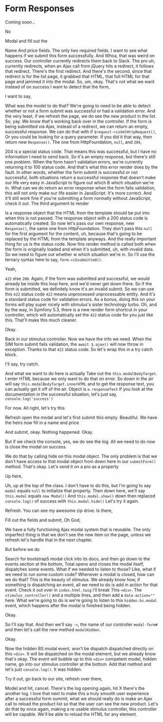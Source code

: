 # Form Responses

Coming soon...

No

Modal and fill out the

Name And price fields. The only two required fields. I want to see what happens if we
submit this form successfully. And Whoa, that was weird on success. Our controller
currently redirects them back to Slack. The pro uh, currently redirects, when an Ajax
call from jQuery hits a redirect, it follows that redirect. There's the first
redirect. And there's the second, since that redirect is for the list page, it
grabbed that HTML, that full HTML for that page and jammed it into the modal. So, um,
okay. That's not what we want instead of on success I want to detect that the
form,

I want to say,

What was the model to do that? We're going to need to be able to detect whether or
not a form submit was successful or had a validation error. And the very least, if we
refresh the page, we do see the new product in the list. So, yay. We know that's
working back over in the controller. If the form is being submitted via Ajax, instead
of a redirect, we can return an empty, successful response. We can do that with if
`$request->isXmlHttpRequest()`, Or you could be looking for a query parameter. If
you did it that way, then return new `Response()`. The one from HttpFoundation, `null`, and
`204`,

204 is a special status code. That means this was successful, but I have no
information I need to send back. So it's an empty response, but there's still one
problem. When the form hasn't validation errors, we're currently returning it to 100
status code. And that's what this error render does by the fault. In other words,
whether the form submit is successful or not successful, both situations return a
successful response that doesn't make our life very easy in JavaScript to figure out
which B which situation we're in. What can we do return an error response when the
form fails validation, this will not only make our life easier in JavaScript. It's
more correct. And it'll still work fine if you're submitting a form normally without
JavaScript, check it out. The third argument to render

Is a response object that the HTML from the template should be put into when this is
not passed. The response object with a 200 status code is automatically created. So
now let's pass our own response, new `Response()`, the same one from HttpFoundation.
They don't pass this `null` for the first argument for the content, uh, because that's
going to be replaced by the HTML from the template anyways. And the really important
thing for us is the status code. Now this render method is called both when the form
is originally loaded and when it's submitted, uh, with invalid data. So we need to
figure out whether w which situation we're in. So I'll use the ternary syntax here to
say, `form->iSsubmitted()`.

Yeah,

`422` else `200`. Again, if the form was submitted and successful, we would already be
inside this loop here, and we'd never get down there. So if the form is submitted, we
definitely know it's an invalid submit. So we can use this `422` status code `422`
means unprocessed unprocessable entity. And it's a standard status code for
validation errors. As a bonus, doing this on your forms will play super nicely with
stimulus's sister technology turbo. Oh, and by the way, in Symfony 5.3, there is a
new render form shortcut in your controller, which will automatically set the `422`
status code for you just like this. That'll make this much cleaner.

Okay.

Back in our stimulus controller. Now we have the info we need. When the SIM form
submit fails validation, the `await $.ajax()` will now throw in exception.
Thanks to that `422` status code. So let's wrap this in a try catch block.

I'll say, try catch.

And what we want to do here is actually Take out the `this.modalBodyTarget`. I enter
HTML because we only want to do that on error. So down in the air will say 
`this.modalBodyTarget.innerHTML` and to get the response text, you can actually get
it off of the air. Object is `e.responseText` If you look at the documentation in
the successful situation, let's just say, `console.log('success')`

For now. All right, let's try this

Refresh open the modal and let's first submit this empty. Beautiful. We have the
heirs now fill in a name and price

And submit, okay. Nothing happened. Okay.

But if we check the console, yes, we do see the log. All we need to do now is close
the modal on success.

We do that by calling hide on this modal object. The only problem is that we don't
have access to that modal object from down here in our `submitForm()` method. That's
okay. Let's send it on a pro as a property

Up here,

Uh, up at the top of the class. I don't have to do this, but I'm going to say `modal`
equals `null` to initialize that property. Then down here, we'll say `this.modal`
equals `new Modal()` And `this.modal.show()` down then replaced `console.log()` of
success with `this.modal.hide()` Let's try it again.

Refresh. You can see my awesome zip drive. Is there,

Fill out the fields and submit, Oh God,

We have a fully functioning Ajax modal system that is reusable. The only imperfect
thing is that we don't see the new item on the page, unless we refresh let's handle
that in the next chapter.

But before we do

Search for bootstrap5 modal click into its docs, and then go down to the events
section at the bottom, Total opens and closes the modal itself, dispatches some
events. What if we needed to listen to those? Like, what if we need to run some
custom code? Whenever a modal is closed, how can we do that? This is the beauty of
stimulus. We already know how, if something is dispatching an event, all we need to
do is add in action for that event. Check it out over in `index.html.twig`
I'll break This `<div>`. The `stimulus_controller()` and a multiple lines, and then add a
`data-action=""` here. What we're going to do is we're going to listen to this
`hidden.bs.modal` event, which happens after the modal is finished being
hidden.

Okay.

So I'll say that. And then we'll say `->`, the name of our controller 
`modal-form#` and then let's call the new method `modalHidden`.

Okay.

Now the hidden BS modal event, won't be dispatch dispatched directly on this `<div>`. It
will be dispatched on the modal element, but we already know that's okay. The event
will bubble up to this `<div>` competent model, hidden name, go into our stimulus
controller at the bottom. Add that method and let's just `console.log()`. It was
hidden.

Try it out, go back to our site, refresh over there,

Model and hit, cancel. There's the log opening again, hit X there's the another log.
I love that next to make this a truly smooth user experience after a successful form
summit, what we should really do is make an Ajax call to reload the product list so
that the user can see the new product. Let's do that by once again, making a re
usable stimulus controller, this controller will be capable. We'll be able to reload
the HTML for any element.

